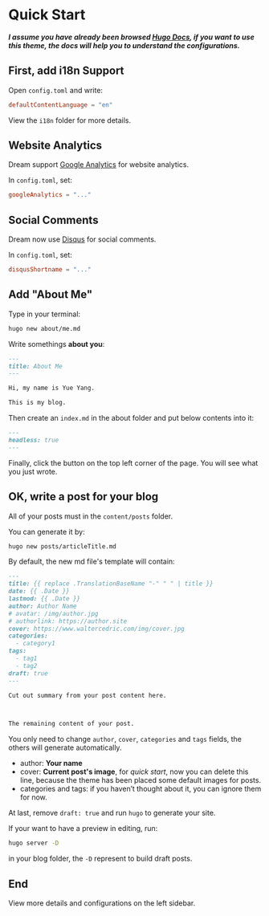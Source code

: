# Quick Start

**_I assume you have already been browsed [Hugo Docs](https://gohugo.io/documentation/), if you want to use this theme, the docs will help you to understand the configurations._**

## First, add i18n Support

Open `config.toml` and write:

```toml
defaultContentLanguage = "en"
```

View the `i18n` folder for more details.

## Website Analytics

Dream support [Google Analytics](https://www.google.com/analytics/) for website analytics.

In `config.toml`, set:

```toml
googleAnalytics = "..."
```

## Social Comments

Dream now use [Disqus](https://disqus.com/) for social comments.

In `config.toml`, set:

```toml
disqusShortname = "..."
```

## Add "About Me"

Type in your terminal:

```bash
hugo new about/me.md
```

Write somethings **about you**:

```md
---
title: About Me
---

Hi, my name is Yue Yang.

This is my blog.
```

Then create an `index.md` in the about folder and put below contents into it:

```md
---
headless: true
---
```

Finally, click the button on the top left corner of the page. You will see what you just wrote.

## OK, write a post for your blog

All of your posts must in the `content/posts` folder.

You can generate it by:

```bash
hugo new posts/articleTitle.md
```

By default, the new md file's template will contain:

```md
---
title: {{ replace .TranslationBaseName "-" " " | title }}
date: {{ .Date }}
lastmod: {{ .Date }}
author: Author Name
# avatar: /img/author.jpg
# authorlink: https://author.site
cover: https://www.waltercedric.com/img/cover.jpg
categories:
  - category1
tags:
  - tag1
  - tag2
draft: true
---

Cut out summary from your post content here.



The remaining content of your post.
```

You only need to change `author`, `cover`, `categories` and `tags` fields, the others will generate automatically.

- author: **Your name**
- cover: **Current post's image**, for _quick start_, now you can delete this line, because the theme has been placed some default images for posts.
- categories and tags: if you haven’t thought about it, you can ignore them for now.

At last, remove `draft: true` and run `hugo` to generate your site.

If your want to have a preview in editing, run:

```bash
hugo server -D
```

in your blog folder, the `-D` represent to build draft posts.

## End

View more details and configurations on the left sidebar.
